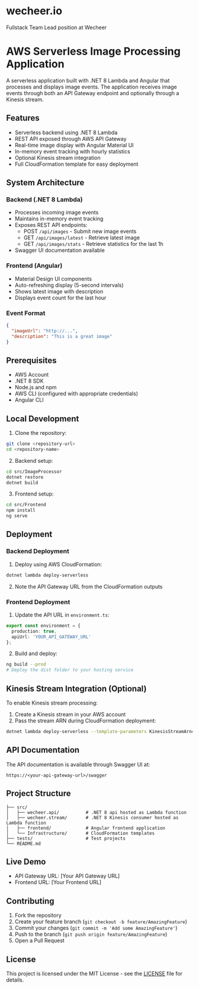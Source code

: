 # wecheer.io
Fullstack Team Lead position at Wecheer
# AWS Serverless Image Processing Application

A serverless application built with .NET 8 Lambda and Angular that processes and displays image events. The application receives image events through both an API Gateway endpoint and optionally through a Kinesis stream.

## Features

- Serverless backend using .NET 8 Lambda
- REST API exposed through AWS API Gateway
- Real-time image display with Angular Material UI
- In-memory event tracking with hourly statistics
- Optional Kinesis stream integration
- Full CloudFormation template for easy deployment

## System Architecture

### Backend (.NET 8 Lambda)
- Processes incoming image events
- Maintains in-memory event tracking
- Exposes REST API endpoints:
  - POST `/api/images` - Submit new image events
  - GET `/api/images/latest` - Retrieve latest image
  - GET `/api/images/stats` - Retrieve statistics for the last 1h
- Swagger UI documentation available

### Frontend (Angular)
- Material Design UI components
- Auto-refreshing display (5-second intervals)
- Shows latest image with description
- Displays event count for the last hour

### Event Format
```json
{
  "imageUrl": "http://...",
  "description": "This is a great image"
}
```

## Prerequisites

- AWS Account
- .NET 8 SDK
- Node.js and npm
- AWS CLI (configured with appropriate credentials)
- Angular CLI

## Local Development

1. Clone the repository:
```bash
git clone <repository-url>
cd <repository-name>
```

2. Backend setup:
```bash
cd src/ImageProcessor
dotnet restore
dotnet build
```

3. Frontend setup:
```bash
cd src/Frontend
npm install
ng serve
```

## Deployment

### Backend Deployment

1. Deploy using AWS CloudFormation:
```bash
dotnet lambda deploy-serverless
```

2. Note the API Gateway URL from the CloudFormation outputs

### Frontend Deployment

1. Update the API URL in `environment.ts`:
```typescript
export const environment = {
  production: true,
  apiUrl: 'YOUR_API_GATEWAY_URL'
};
```

2. Build and deploy:
```bash
ng build --prod
# Deploy the dist folder to your hosting service
```

## Kinesis Stream Integration (Optional)

To enable Kinesis stream processing:

1. Create a Kinesis stream in your AWS account
2. Pass the stream ARN during CloudFormation deployment:
```bash
dotnet lambda deploy-serverless --template-parameters KinesisStreamArn=<your-stream-arn>
```

## API Documentation

The API documentation is available through Swagger UI at:
```
https://<your-api-gateway-url>/swagger
```

## Project Structure

```
├── src/
│   ├── wecheer.api/          # .NET 8 api hosted as Lambda function
│   ├── wecheer.stream/       # .NET 8 Kinesis consumer hosted as Lambda function
│   ├── frontend/             # Angular frontend application
│   └── Infrastructure/       # CloudFormation templates
├── tests/                    # Test projects
└── README.md
```

## Live Demo

- API Gateway URL: [Your API Gateway URL]
- Frontend URL: [Your Frontend URL]

## Contributing

1. Fork the repository
2. Create your feature branch (`git checkout -b feature/AmazingFeature`)
3. Commit your changes (`git commit -m 'Add some AmazingFeature'`)
4. Push to the branch (`git push origin feature/AmazingFeature`)
5. Open a Pull Request

## License

This project is licensed under the MIT License - see the [LICENSE](LICENSE) file for details.
